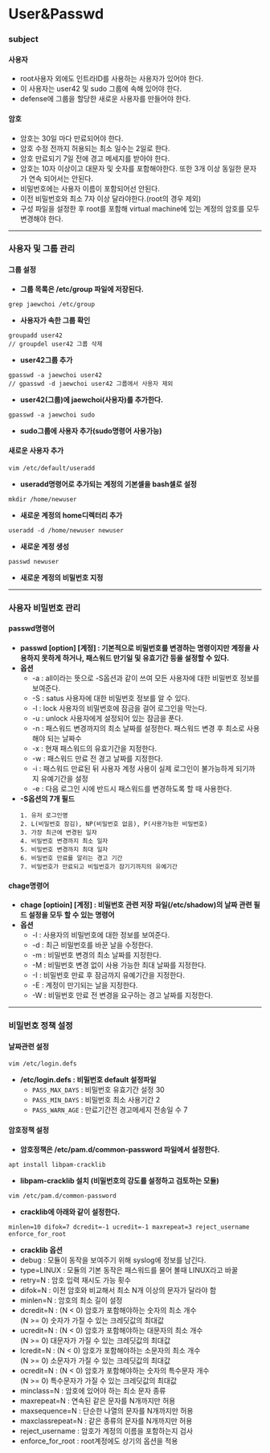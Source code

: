 # User&Passwd
### subject
#### 사용자
+ root사용자 외에도 인트라ID를 사용하는 사용자가 있어야 한다.
+ 이 사용자는 user42 및 sudo 그룹에 속해 있어야 한다.
+ defense에 그룹을 할당한 새로운 사용자를 만들어야 한다.
#### 암호
+ 암호는 30일 마다 만료되어야 한다.
+ 암호 수정 전까지 허용되는 최소 일수는 2일로 한다.
+ 암호 만료되기 7일 전에 경고 메세지를 받아야 한다.
+ 암호는 10자 이상이고 대문자 및 숫자를 포함해야한다. 또한 3개 이상 동일한 문자가 연속 되어서는 안된다.
+ 비밀번호에는 사용자 이름이 포함되어선 안된다.
+ 이전 비밀번호와 최소 7자 이상 달라야한다.(root의 경우 제외)
+ 구성 파일을 설정한 후 root를 포함해 virtual machine에 있는 계정의 암호를 모두 변경해야 한다.
****
### 사용자 및 그룹 관리
#### 그룹 설정
+ **그룹 목록은 /etc/group 파일에 저장된다.**
```
grep jaewchoi /etc/group
```
+ **사용자가 속한 그룹 확인**
```
groupadd user42
// groupdel user42 그룹 삭제
```
+ **user42그룹 추가**
```
gpasswd -a jaewchoi user42
// gpasswd -d jaewchoi user42 그룹에서 사용자 제외
```
+ **user42(그룹)에 jaewchoi(사용자)를 추가한다.**
```
gpasswd -a jaewchoi sudo
```
+ **sudo그룹에 사용자 추가(sudo명령어 사용가능)**

#### 새로운 사용자 추가
```
vim /etc/default/useradd
```
+ **useradd명령어로 추가되는 계정의 기본셀을 bash셀로 설정**
```
mkdir /home/newuser
```
+ **새로운 계정의 home디렉터리 추가**
```
useradd -d /home/newuser newuser
```
+ **새로운 계정 생성**
```
passwd newuser
```
+ **새로운 계정의 비밀번호 지정**
****
### 사용자 비밀번호 관리
#### passwd명령어
+ **passwd \[option\] \[계정\] : 기본적으로 비밀번호를 변경하는 명령이지만 계정을 사용하지 못하게 하거나, 패스워드 만기일 및 유효기간 등을 설정할 수 있다.**
+ **옵션**
    + -a : all이라는 뜻으로 -S옵션과 같이 쓰여 모든 사용자에 대한 비밀번호 정보를 보여준다.
    + -S : satus 사용자에 대한 비밀번호 정보를 알 수 있다.
    + -l : lock 사용자의 비밀번호에 잠금을 걸어 로그인을 막는다.
    + -u : unlock 사용자에게 설정되어 있는 잠금을 푼다.
    + -n : 패스워드 변경까지의 최소 날짜를 설정한다. 패스워드 변경 후 최소로 사용해야 되는 날짜수
    + -x : 현재 패스워드의 유효기간을 지정한다.
    + -w : 패스워드 만료 전 경고 날짜를 지정한다.
    + -i : 패스워드 만료된 뒤 사용자 계정 사용이 실제 로그인이 불가능하게 되기까지 유예기간을 설정
    + -e : 다음 로그인 시에 반드시 패스워드를 변경하도록 할 때 사용한다.
+ **-S옵션의 7개 필드**
    ```
    1. 유저 로그인명
    2. L(비밀번호 잠김), NP(비밀번호 없음), P(사용가능한 비밀번호)
    3. 가장 최근에 변경된 일자
    4. 비밀번호 변경까지 최소 일자
    5. 비밀번호 변경까지 최대 일자
    6. 비밀번호 만료를 알리는 경고 기간
    7. 비밀번호가 만료되고 비밀번호가 잠기기까지의 유예기간
    ```

#### chage명령어
+ **chage \[optioin\] \[계정\] : 비밀번호 관련 저장 파일(/etc/shadow)의 날짜 관련 필드 설정을 모두 할 수 있는 명령어**
+ **옵션**
    + -l : 사용자의 비밀번호에 대한 정보를 보여준다.
    + -d : 최근 비밀번호를 바꾼 날을 수정한다.
    + -m : 비밀번호 변경의 최소 날짜를 지정한다.
    + -M : 비밀번호 변경 없이 사용 가능한 최대 날짜를 지정한다.
    + -I : 비밀번호 만료 후 잠금까지 유예기간을 지정한다.
    + -E : 계정이 만기되는 날을 지정한다.
    + -W : 비밀번호 만료 전 변경을 요구하는 경고 날짜를 지정한다.
****
### 비밀번호 정책 설정
#### 날짜관련 설정
```
vim /etc/login.defs
```
+ **/etc/login.defs : 비밀번호 default 설정파일**
    + `PASS_MAX_DAYS` : 비밀번호 유효기간 설정 30
    + `PASS_MIN_DAYS` : 비밀번호 최소 사용기간 2
    + `PASS_WARN_AGE` : 만료기간전 경고메세지 전송일 수 7

#### 암호정책 설정
+ **암호정책은 /etc/pam.d/common-password 파일에서 설정한다.**
```
apt install libpam-cracklib
```
+ **libpam-cracklib 설치 (비밀번호의 강도를 설정하고 검토하는 모듈)**
```
vim /etc/pam.d/common-password
```
+ **cracklib에 아래와 같이 설정한다.**
```
minlen=10 difok=7 dcredit=-1 ucredit=-1 maxrepeat=3 reject_username enforce_for_root
```
+ **cracklib 옵션**
+ debug : 모듈이 동작을 보여주기 위해 syslog에 정보를 남긴다.
+ type=LINUX : 모듈의 기본 동작은 패스워드를 물어 볼때 LINUX라고 바꿀
+ retry=N : 암호 입력 재시도 가능 횟수
+ difok=N : 이전 암호와 비교해서 최소 N개 이상의 문자가 달라야 함
+ minlen=N : 암호의 최소 길이 설정
+ dcredit=N : (N < 0) 암호가 포함해야하는 숫자의 최소 개수</br>(N >= 0) 숫자가 가질 수 있는 크레딧값의 최대값
+ ucredit=N : (N < 0) 암호가 포함해야하는 대문자의 최소 개수</br>(N >= 0) 대문자가 가질 수 있는 크레딧값의 최대값
+ lcredit=N : (N < 0) 암호가 포함해야하는 소문자의 최소 개수</br>(N >= 0) 소문자가 가질 수 있는 크레딧값의 최대값
+ ocredit=N : (N < 0) 암호가 포함해야하는 숫자의 특수문자 개수</br>(N >= 0) 특수문자가 가질 수 있는 크레딧값의 최대값
+ minclass=N : 암호에 있어야 하는 최소 문자 종류
+ maxrepeat=N : 연속된 같은 문자를 N개까지만 허용
+ maxsequence=N : 단순한 나열의 문자를 N개까지만 허용
+ maxclassrepeat=N : 같은 종류의 문자를 N개까지만 허용
+ reject_username : 암호가 계정의 이름을 포함하는지 검사
+ enforce_for_root : root계정에도 상기의 옵션을 적용